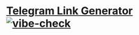 # [Telegram Link Generator](https://telegram-converter.onrender.com) [![vibe-check](https://github.com/nerodnoy/TelegramConverter/actions/workflows/vibe-check.yml/badge.svg)](https://github.com/nerodnoy/TelegramConverter/actions/workflows/vibe-check.yml)

